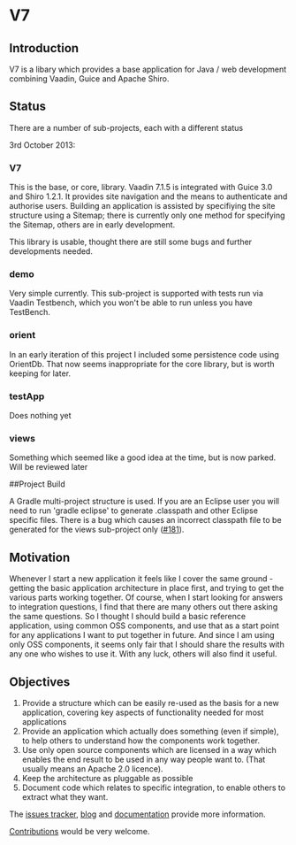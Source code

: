 # V7

## Introduction
V7 is a libary which provides a base application for Java / web development combining Vaadin, Guice and Apache Shiro. 

## Status

There are a number of sub-projects, each with a different status

3rd October 2013:  

### V7

This is the base, or core, library.  Vaadin 7.1.5 is integrated with Guice 3.0 and Shiro 1.2.1.  It provides site navigation and the means to authenticate and authorise users. 
Building an application is assisted by specifiying the site structure using a Sitemap; there is currently only one method for specifying the Sitemap, others are in early development. 

This library is usable, thought there are still some bugs and further developments needed.

### demo

Very simple currently.  This sub-project is supported with tests run via Vaadin Testbench, which you won't be able to run unless you have TestBench.

### orient

In an early iteration of this project I included some persistence code using OrientDb.  That now seems inappropriate for the core library, but is worth keeping for later.

### testApp

Does nothing yet

### views

Something which seemed like a good idea at the time, but is now parked. Will be reviewed later

##Project Build

A Gradle multi-project structure is used.  If you are an Eclipse user you will need to run 'gradle eclipse' to generate .classpath and other Eclipse specific files. There is a bug which causes an incorrect classpath file to be generated for the views sub-project only ([#181](https://github.com/davidsowerby/v7/issues/181)). 



## Motivation
Whenever I start a new application it feels like I cover the same ground - getting the basic application architecture in place first, and trying to get the various parts working together.  Of course, when I start looking for answers to integration questions, I find that there are many others out there asking the same questions.  So I thought I should build a basic reference application, using common OSS components, and use that as a start point for any applications I want to put together in future.  And since I am using only OSS components, it seems only fair that I should share the results with any one who wishes to use it.  With any luck, others will also find it useful.

## Objectives

1. Provide a structure which can be easily re-used as the basis for a new application, covering key aspects of functionality needed for most applications
1. Provide an application which actually does something (even if simple), to help others to understand how the components work together.
1. Use only open source components which are licensed in a way which enables the end result to be used in any way people want to.  (That usually means an Apache 2.0 licence).
1. Keep the architecture as pluggable as possible
1. Document code which relates to specific integration, to enable others to extract what they want.



The [issues tracker](https://github.com/davidsowerby/v7/issues?milestone=7&state=open), [blog](http://rndjava.blogspot.co.uk/) and [documentation](https://sites.google.com/site/q3cjava/home) provide more information. 



[Contributions](https://sites.google.com/site/q3cjava/#TOC-Contributions) would be very welcome.
